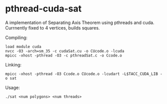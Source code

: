 pthread-cuda-sat
================

A implementation of Separating Axis Theorem using pthreads and cuda. Currnently fixed to 4 vertices, builds squares.

Compiling:
	
	load module cuda
	nvcc -O3 -arch=sm_35 -c cudaSat.cu -o CUcode.o -lcuda
	mpicc -xhost -pthread -O3 -c pthreadSat.c -o Ccode.o

Linking:

	mpicc -xhost -pthread -O3 Ccode.o CUcode.o -lcudart -L$TACC_CUDA_LIB -o sat

Usage:

	./sat <num polygons> <num threads>